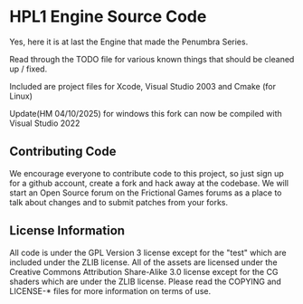 HPL1 Engine Source Code
=======================

Yes, here it is at last the Engine that made the Penumbra Series.

Read through the TODO file for various known things that should be cleaned up / fixed.

Included are project files for Xcode, Visual Studio 2003 and Cmake (for Linux)

Update(HM 04/10/2025) for windows this fork can now be compiled with Visual Studio 2022

Contributing Code
-----------------
We encourage everyone to contribute code to this project, so just sign up for a github account, create a fork and hack away at the codebase. We will start an Open Source forum on the Frictional Games forums as a place to talk about changes and to submit patches from your forks.


License Information
-------------------
All code is under the GPL Version 3 license except for the "test" which are included under the ZLIB license. All of the assets are licensed under the Creative Commons Attribution Share-Alike 3.0 license except for the CG shaders which are under the ZLIB license.  Please read the COPYING and LICENSE-* files for more information on terms of use.
